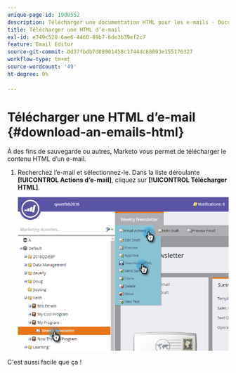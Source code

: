 ```yaml
---
unique-page-id: 1900552
description: Télécharger une documentation HTML pour les e-mails - Documentation du produit Marketo
title: Télécharger une HTML d’e-mail
exl-id: e749c520-6ae6-4460-89b7-6de3b39ef2c7
feature: Email Editor
source-git-commit: 0d37fbdb7d08901458c1744dc68893e155176327
workflow-type: tm+mt
source-wordcount: '49'
ht-degree: 0%

---
```


# Télécharger une HTML d’e-mail {#download-an-emails-html}

À des fins de sauvegarde ou autres, Marketo vous permet de télécharger le contenu HTML d’un e-mail.

1. Recherchez l’e-mail et sélectionnez-le. Dans la liste déroulante **[!UICONTROL Actions d’e-mail]**, cliquez sur **[!UICONTROL Télécharger HTML]**.

   ![](assets/one-4.png)

C&#39;est aussi facile que ça !
